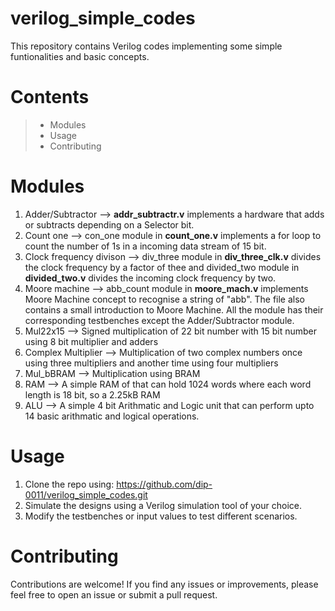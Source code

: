 # verilog_simple_codes
This repository contains Verilog codes implementing some simple funtionalities and basic concepts.

# Contents
> - Modules
> - Usage
> - Contributing

# Modules
1. Adder/Subtractor --> **addr_subtractr.v** implements a hardware that adds or subtracts depending on a Selector bit.
2. Count one --> con_one module in **count_one.v** implements a for loop to count the number of 1s in a incoming data stream of 15 bit.
3. Clock frequency divison --> div_three module in **div_three_clk.v** divides the clock frequency by a factor of thee and divided_two module in **divided_two.v** divides the incoming clock frequency by two.
4. Moore machine --> abb_count module in **moore_mach.v** implements Moore Machine concept to recognise a string of "abb". The file also contains a small introduction to Moore Machine.
  All the module has their corresponding testbenches except the Adder/Subtractor module.
5. Mul22x15 --> Signed multiplication of 22 bit number with 15 bit number using 8 bit multiplier and adders
6. Complex Multiplier --> Multiplication of two complex numbers once using three multipliers and another time using four multipliers
7. Mul_bBRAM --> Multiplication using BRAM
8. RAM --> A simple RAM of that can hold 1024 words where each word length is 18 bit, so a 2.25kB RAM
9. ALU --> A simple 4 bit Arithmatic and Logic unit that can perform upto 14 basic arithmatic and logical operations.

# Usage
1. Clone the repo using: https://github.com/dip-0011/verilog_simple_codes.git
2. Simulate the designs using a Verilog simulation tool of your choice.
3. Modify the testbenches or input values to test different scenarios.

# Contributing 
Contributions are welcome! If you find any issues or improvements, please feel free to open an issue or submit a pull request.
